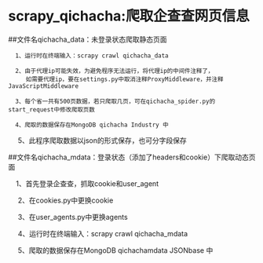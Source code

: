 # scrapy_qichacha:爬取企查查网页信息
##文件名qichacha_data：未登录状态爬取静态页面

      1、运行时在终端输入：scrapy crawl qichacha_data
      
      2、由于代理ip可能失效，为避免程序无法运行，将代理ip的中间件注释了，
         如需要代理ip，要在settings.py中取消注释ProxyMiddleware，并注释JavaScriptMiddleware
      
      3、每个省一共有500页数据，若只爬取几页，可在qichacha_spider.py的start_request中修改爬取页数
      
      4、爬取的数据保存在MongoDB qichacha Industry 中
      
      5、此程序爬取数据以json的形式保存，也可分字段保存
      
##文件名qichacha_mdata：登录状态（添加了headers和cookie）下爬取动态页面

      1、首先登录企查查，抓取cookie和user_agent
      
      2、在cookies.py中更换cookie
      
      3、在user_agents.py中更换agents
      
      4、运行时在终端输入：scrapy crawl qichacha_mdata
      
      5、爬取的数据保存在MongoDB qichachamdata JSONbase 中
